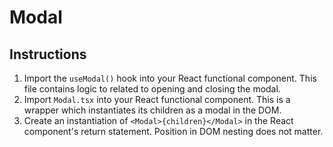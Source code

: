# Modal

## Instructions

1. Import the `useModal()` hook into your React functional component. This file contains logic to related to opening and closing the modal.
2. Import `Modal.tsx` into your React functional component. This is a wrapper which instantiates its children as a modal in the DOM.
3. Create an instantiation of `<Modal>{children}</Modal>` in the React component's return statement. Position in DOM nesting does not matter.
